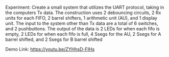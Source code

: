 Experiment: Create a small system that utilizes the UART protocol, taking in the computers Tx data. The construction uses 2 debouncing circuits, 2 Rx units for each FIFO, 2 barrel shifters, 1 arithmetic unit (AU), and 1 display unit. The input to the system other than Tx data are a total of 6 switches, and 2 pushbuttons. The output of the data is 2 LEDs for when each fifo is empty, 2 LEDs for when each fifo is full, 4 Ssegs for the AU, 2 Ssegs for A barrel shifted, and 2 Ssegs for B barrel shifted

Demo Link:
https://youtu.be/ZYHhsD-FIHs
